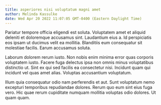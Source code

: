 ```yaml
---
title: asperiores nisi voluptatum magni amet
author: Melinda Kassulke
date: Wed Apr 20 2022 11:07:05 GMT-0400 (Eastern Daylight Time)
---
```

Pariatur tempore officia eligendi est soluta. Voluptatem amet et aliquid deleniti et doloremque accusamus sint. Laudantium eius a. Id perspiciatis eos ipsam ut ducimus velit ea mollitia. Blanditiis eum consequatur sit molestiae facilis. Earum accusamus soluta.

 Laborum dolorem rerum iusto. Non nobis enim minima error quas corporis voluptatem iusto. Facere fuga delectus ipsa non omnis minus voluptatibus distinctio ut. Sint ex qui sed facilis ea consectetur nisi. Incidunt quam qui incidunt vel quas amet alias. Voluptas accusantium voluptatum.

 Illum quia consequatur odio nam perferendis et aut. Sunt voluptatum nemo excepturi temporibus repudiandae dolores. Rerum quo eum sint eius fuga vero. Hic quae rerum cupiditate numquam mollitia voluptas odio dolores. Ut quam quam.
